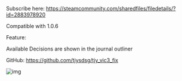 Subscribe here: https://steamcommunity.com/sharedfiles/filedetails/?id=2883978920

Compatible with 1.0.6

Feature:

Available Decisions are shown in the journal outliner

GitHub: https://github.com/tjysdsg/tjy_vic3_fix

![img](thumbnail.jpg)